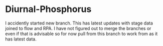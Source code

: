 # Diurnal-Phosphorus

I accidently started new branch. This has latest updates with stage data joined to flow and RPA.  I have not figured out to merge the branches or even if that is advisable so for now pull from this branch to work from as it has latest data. 

